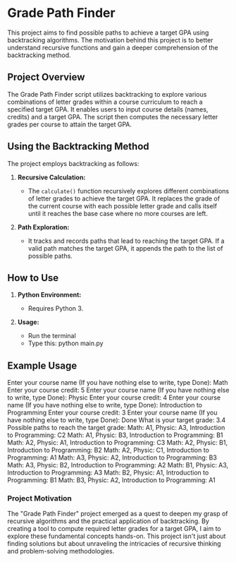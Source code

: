 # Grade Path Finder

This project aims to find possible paths to achieve a target GPA using backtracking algorithms. The motivation behind this project is to better understand recursive functions and gain a deeper comprehension of the backtracking method.

## Project Overview

The Grade Path Finder script utilizes backtracking to explore various combinations of letter grades within a course curriculum to reach a specified target GPA. It enables users to input course details (names, credits) and a target GPA. The script then computes the necessary letter grades per course to attain the target GPA.

## Using the Backtracking Method

The project employs backtracking as follows:

1. **Recursive Calculation:**
   - The `calculate()` function recursively explores different combinations of letter grades to achieve the target GPA. It replaces the grade of the current course with each possible letter grade and calls itself until it reaches the base case where no more courses are left.

2. **Path Exploration:**
   - It tracks and records paths that lead to reaching the target GPA. If a valid path matches the target GPA, it appends the path to the list of possible paths.

## How to Use

1. **Python Environment:**
   - Requires Python 3.

2. **Usage:**
   - Run the terminal
   - Type this: python main.py

## Example Usage
Enter your course name (If you have nothing else to write, type Done): Math
Enter your course credit: 5
Enter your course name (If you have nothing else to write, type Done): Physic
Enter your course credit: 4
Enter your course name (If you have nothing else to write, type Done): Introduction to Programming
Enter your course credit: 3
Enter your course name (If you have nothing else to write, type Done): Done
What is your target grade: 3.4
Possible paths to reach the target grade:
Math: A1, Physic: A3, Introduction to Programming: C2
Math: A1, Physic: B3, Introduction to Programming: B1
Math: A2, Physic: A1, Introduction to Programming: C3
Math: A2, Physic: B1, Introduction to Programming: B2
Math: A2, Physic: C1, Introduction to Programming: A1
Math: A3, Physic: A2, Introduction to Programming: B3
Math: A3, Physic: B2, Introduction to Programming: A2
Math: B1, Physic: A3, Introduction to Programming: A3
Math: B2, Physic: A1, Introduction to Programming: B1
Math: B3, Physic: A2, Introduction to Programming: A1

### Project Motivation
The "Grade Path Finder" project emerged as a quest to deepen my grasp of recursive algorithms and the practical application of backtracking. By creating a tool to compute required letter grades for a target GPA, I aim to explore these fundamental concepts hands-on. This project isn't just about finding solutions but about unraveling the intricacies of recursive thinking and problem-solving methodologies.


